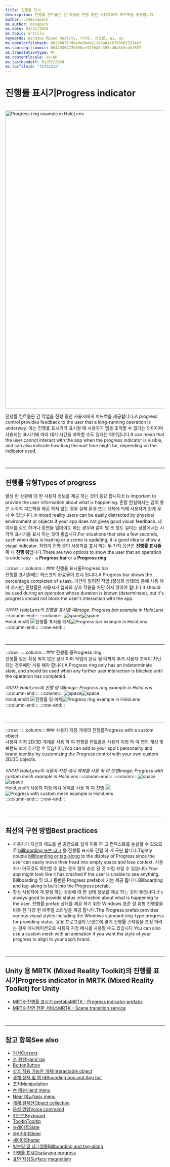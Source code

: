 ```yaml
---
title: 진행률 표시
description: 진행률 컨트롤은 긴 작업을 진행 중인 사용자에게 피드백을 제공합니다.
author: cre8ivepark
ms.author: dongpark
ms.date: 03/21/2018
ms.topic: article
keywords: Windows Mixed Reality, 디자인, 컨트롤, ui, ux
ms.openlocfilehash: d028b8717dae0e04a9a1104a8a4b7803023334ef
ms.sourcegitcommit: 6844930427b658ae31f642c395cd8a3b3cdbf857
ms.translationtype: MT
ms.contentlocale: ko-KR
ms.lasthandoff: 01/07/2020
ms.locfileid: "75723212"
---
```

# <a name="progress-indicator"></a><span data-ttu-id="32c08-104">진행률 표시기</span><span class="sxs-lookup"><span data-stu-id="32c08-104">Progress indicator</span></span>

<br>

<img src="images/UX/MRTK_ProgressIndicator.gif" alt="Progress ring example in HoloLens" width="940px">

<span data-ttu-id="32c08-105">진행률 컨트롤은 긴 작업을 진행 중인 사용자에게 피드백을 제공합니다.</span><span class="sxs-lookup"><span data-stu-id="32c08-105">A progress control provides feedback to the user that a long-running operation is underway.</span></span> <span data-ttu-id="32c08-106">이는 진행률 표시기가 표시될 때 사용자가 앱을 조작할 수 없다는 의미이며 사용되는 표시기에 따라 대기 시간을 예측할 수도 있다는 의미입니다.</span><span class="sxs-lookup"><span data-stu-id="32c08-106">It can mean that the user cannot interact with the app when the progress indicator is visible, and can also indicate how long the wait time might be, depending on the indicator used.</span></span>

<br>

---

## <a name="types-of-progress"></a><span data-ttu-id="32c08-107">진행률 유형</span><span class="sxs-lookup"><span data-stu-id="32c08-107">Types of progress</span></span>

<span data-ttu-id="32c08-108">발생 한 상황에 대 한 사용자 정보를 제공 하는 것이 중요 합니다.</span><span class="sxs-lookup"><span data-stu-id="32c08-108">It is important to provide the user information about what is happening.</span></span> <span data-ttu-id="32c08-109">혼합 현실에서는 앱이 좋은 시각적 피드백을 제공 하지 않는 경우 실제 환경 또는 개체에 의해 사용자가 쉽게 무시 수 있습니다.</span><span class="sxs-lookup"><span data-stu-id="32c08-109">In mixed reality users can be easily distracted by physical environment or objects if your app does not gives good visual feedback.</span></span> <span data-ttu-id="32c08-110">데이터를 로드 하거나 장면을 업데이트 하는 경우와 같이 몇 초 정도 걸리는 상황에서는 시각적 표시기를 표시 하는 것이 좋습니다.</span><span class="sxs-lookup"><span data-stu-id="32c08-110">For situations that take a few seconds, such when data is loading or a scene is updating, it is good idea to show a visual indicator.</span></span> <span data-ttu-id="32c08-111">작업이 진행 중인 사용자를 표시 하는 두 가지 옵션은 **진행률 표시줄이** 나 **진행 링**입니다.</span><span class="sxs-lookup"><span data-stu-id="32c08-111">There are two options to show the user that an operation is underway – a **Progress bar** or a **Progress ring**.</span></span>

:::row:::
    :::column:::
        ### <a name="progress-barbr"></a><span data-ttu-id="32c08-112">진행률 표시줄</span><span class="sxs-lookup"><span data-stu-id="32c08-112">Progress bar</span></span><br>
        <span data-ttu-id="32c08-113">진행률 표시줄에는 태스크의 완료율이 표시 됩니다.</span><span class="sxs-lookup"><span data-stu-id="32c08-113">A Progress bar shows the percentage completed of a task.</span></span> <span data-ttu-id="32c08-114">기간이 알려진 작업 (활성화 상태의) 중에 사용 해야 하지만, 진행률은 사용자가 앱과의 상호 작용을 차단 하지 않아야 합니다.</span><span class="sxs-lookup"><span data-stu-id="32c08-114">It should be used during an operation whose duration is known (determinate), but it's progress should not block the user's interaction with the app.</span></span><br>
        <br>
        <span data-ttu-id="32c08-115">*이미지: HoloLens의 진행률 표시줄 예*</span><span class="sxs-lookup"><span data-stu-id="32c08-115">*Image: Progress bar example in HoloLens*</span></span>
    :::column-end:::
        :::column:::
        <span data-ttu-id="32c08-116">![space](images/spacer-20x582.png)</span><span class="sxs-lookup"><span data-stu-id="32c08-116">![space](images/spacer-20x582.png)</span></span><br>
       <span data-ttu-id="32c08-117">HoloLens의 ![진행률 표시줄 예제](images/640px-progressbar.jpg)</span><span class="sxs-lookup"><span data-stu-id="32c08-117">![Progress bar example in HoloLens](images/640px-progressbar.jpg)</span></span><br>
    :::column-end:::
:::row-end:::

<br>

---

:::row:::
    :::column:::
        ### <a name="progress-ringbr"></a><span data-ttu-id="32c08-118">진행률 링</span><span class="sxs-lookup"><span data-stu-id="32c08-118">Progress ring</span></span><br>
        <span data-ttu-id="32c08-119">진행률 링은 확정 되지 않은 상태 이며 작업이 완료 될 때까지 추가 사용자 조작이 차단 되는 경우에만 사용 해야 합니다.</span><span class="sxs-lookup"><span data-stu-id="32c08-119">A Progress ring only has an indeterminate state, and should be used when any further user interaction is blocked until the operation has completed.</span></span><br>
        <br>
        <span data-ttu-id="32c08-120">*이미지: HoloLens의 진행 링 예*</span><span class="sxs-lookup"><span data-stu-id="32c08-120">*Image: Progress ring example in HoloLens*</span></span>
    :::column-end:::
        :::column:::
        <span data-ttu-id="32c08-121">![space](images/spacer-20x582.png)</span><span class="sxs-lookup"><span data-stu-id="32c08-121">![space](images/spacer-20x582.png)</span></span><br>
       <span data-ttu-id="32c08-122">HoloLens의 ![진행률 링 예제](images/640px-progressring.jpg)</span><span class="sxs-lookup"><span data-stu-id="32c08-122">![Progress ring example in HoloLens](images/640px-progressring.jpg)</span></span><br>
    :::column-end:::
:::row-end:::

<br>

---

:::row:::
    :::column:::
        ### <a name="progress-with-a-custom-objectbr"></a><span data-ttu-id="32c08-123">사용자 지정 개체의 진행률</span><span class="sxs-lookup"><span data-stu-id="32c08-123">Progress with a custom object</span></span><br>
        <span data-ttu-id="32c08-124">사용자 지정 2D/3D 개체를 사용 하 여 진행률 컨트롤을 사용자 지정 하 여 앱의 개성 및 브랜드 id에 추가할 수 있습니다.</span><span class="sxs-lookup"><span data-stu-id="32c08-124">You can add to your app's personality and brand identity by customizing the Progress control with your own custom 2D/3D objects.</span></span><br>
        <br>
        <span data-ttu-id="32c08-125">*이미지: HoloLens의 사용자 지정 메시 예제를 사용 하 여 진행*</span><span class="sxs-lookup"><span data-stu-id="32c08-125">*Image: Progress with custom mesh example in HoloLens*</span></span>
    :::column-end:::
        :::column:::
        <span data-ttu-id="32c08-126">![space](images/spacer-20x582.png)</span><span class="sxs-lookup"><span data-stu-id="32c08-126">![space](images/spacer-20x582.png)</span></span><br>
       <span data-ttu-id="32c08-127">HoloLens의 사용자 지정 메시 예제를 사용 하 여 진행 ![](images/640px-progresscustom.jpg)</span><span class="sxs-lookup"><span data-stu-id="32c08-127">![Progress with custom mesh example in HoloLens](images/640px-progresscustom.jpg)</span></span><br>
    :::column-end:::
:::row-end:::

<br>

---

## <a name="best-practices"></a><span data-ttu-id="32c08-128">최선의 구현 방법</span><span class="sxs-lookup"><span data-stu-id="32c08-128">Best practices</span></span>
* <span data-ttu-id="32c08-129">사용자가 자신의 헤드를 빈 공간으로 쉽게 이동 하 고 컨텍스트를 손실할 수 있으므로 [billboarding 또는 태그](billboarding-and-tag-along.md) 를 진행률 표시와 긴밀 하 게 구분 합니다.</span><span class="sxs-lookup"><span data-stu-id="32c08-129">Tightly couple [billboarding or tag-along](billboarding-and-tag-along.md) to the display of Progress since the user can easily move their head into empty space and lose context.</span></span> <span data-ttu-id="32c08-130">사용자가 아무것도 확인할 수 없는 경우 앱이 손상 된 것 처럼 보일 수 있습니다.</span><span class="sxs-lookup"><span data-stu-id="32c08-130">Your app might look like it has crashed if the user is unable to see anything.</span></span> <span data-ttu-id="32c08-131">Billboarding 및 태그 동반은 Progress prefab에 기본 제공 됩니다.</span><span class="sxs-lookup"><span data-stu-id="32c08-131">Billboarding and tag-along is built into the Progress prefab.</span></span>
* <span data-ttu-id="32c08-132">항상 사용자에 게 발생 하는 상황에 대 한 상태 정보를 제공 하는 것이 좋습니다.</span><span class="sxs-lookup"><span data-stu-id="32c08-132">It's always good to provide status information about what is happening to the user.</span></span> <span data-ttu-id="32c08-133">진행률 prefab 상태를 제공 하기 위한 Windows 표준 링 유형 진행률을 비롯 한 다양 한 비주얼 스타일을 제공 합니다.</span><span class="sxs-lookup"><span data-stu-id="32c08-133">The Progress prefab provides various visual styles including the Windows standard ring-type progress for providing status.</span></span> <span data-ttu-id="32c08-134">응용 프로그램의 브랜드에 맞게 진행률 스타일을 조정 하려는 경우 애니메이션으로 사용자 지정 메시를 사용할 수도 있습니다.</span><span class="sxs-lookup"><span data-stu-id="32c08-134">You can also use a custom mesh with an animation if you want the style of your progress to align to your app’s brand.</span></span>

<br>

---

## <a name="progress-indicator-in-mrtk-mixed-reality-toolkit-for-unity"></a><span data-ttu-id="32c08-135">Unity 용 MRTK (Mixed Reality Toolkit)의 진행률 표시기</span><span class="sxs-lookup"><span data-stu-id="32c08-135">Progress indicator in MRTK (Mixed Reality Toolkit) for Unity</span></span>

* [<span data-ttu-id="32c08-136">MRTK-진행률 표시기 prefabs</span><span class="sxs-lookup"><span data-stu-id="32c08-136">MRTK - Progress indicator prefabs</span></span>](https://github.com/microsoft/MixedRealityToolkit-Unity/tree/mrtk_release/Assets/MixedRealityToolkit.SDK/Features/UX/Prefabs/ProgressIndicators)
* [<span data-ttu-id="32c08-137">MRTK-장면 전환 서비스</span><span class="sxs-lookup"><span data-stu-id="32c08-137">MRTK - Scene transition service</span></span>](https://microsoft.github.io/MixedRealityToolkit-Unity/Documentation/Extensions/SceneTransitionService/SceneTransitionServiceOverview.html)


<br>

---

## <a name="see-also"></a><span data-ttu-id="32c08-138">참고 항목</span><span class="sxs-lookup"><span data-stu-id="32c08-138">See also</span></span>

* [<span data-ttu-id="32c08-139">커서</span><span class="sxs-lookup"><span data-stu-id="32c08-139">Cursors</span></span>](cursors.md)
* [<span data-ttu-id="32c08-140">손 광선</span><span class="sxs-lookup"><span data-stu-id="32c08-140">Hand ray</span></span>](point-and-commit.md)
* [<span data-ttu-id="32c08-141">Button</span><span class="sxs-lookup"><span data-stu-id="32c08-141">Button</span></span>](button.md)
* [<span data-ttu-id="32c08-142">상호 작용 가능한 개체</span><span class="sxs-lookup"><span data-stu-id="32c08-142">Interactable object</span></span>](interactable-object.md)
* [<span data-ttu-id="32c08-143">경계 상자 및 앱 바</span><span class="sxs-lookup"><span data-stu-id="32c08-143">Bounding box and App bar</span></span>](app-bar-and-bounding-box.md)
* [<span data-ttu-id="32c08-144">조작</span><span class="sxs-lookup"><span data-stu-id="32c08-144">Manipulation</span></span>](direct-manipulation.md)
* [<span data-ttu-id="32c08-145">손 메뉴</span><span class="sxs-lookup"><span data-stu-id="32c08-145">Hand menu</span></span>](hand-menu.md)
* [<span data-ttu-id="32c08-146">Near 메뉴</span><span class="sxs-lookup"><span data-stu-id="32c08-146">Near menu</span></span>](near-menu.md)
* [<span data-ttu-id="32c08-147">개체 컬렉션</span><span class="sxs-lookup"><span data-stu-id="32c08-147">Object collection</span></span>](object-collection.md)
* [<span data-ttu-id="32c08-148">음성 명령</span><span class="sxs-lookup"><span data-stu-id="32c08-148">Voice command</span></span>](voice-input.md)
* [<span data-ttu-id="32c08-149">키보드</span><span class="sxs-lookup"><span data-stu-id="32c08-149">Keyboard</span></span>](keyboard.md)
* [<span data-ttu-id="32c08-150">Tooltip</span><span class="sxs-lookup"><span data-stu-id="32c08-150">Tooltip</span></span>](tooltip.md)
* [<span data-ttu-id="32c08-151">슬레이트</span><span class="sxs-lookup"><span data-stu-id="32c08-151">Slate</span></span>](slate.md)
* [<span data-ttu-id="32c08-152">슬라이더</span><span class="sxs-lookup"><span data-stu-id="32c08-152">Slider</span></span>](slider.md)
* [<span data-ttu-id="32c08-153">셰이더</span><span class="sxs-lookup"><span data-stu-id="32c08-153">Shader</span></span>](shader.md)
* [<span data-ttu-id="32c08-154">빌보딩 및 태그얼롱</span><span class="sxs-lookup"><span data-stu-id="32c08-154">Billboarding and tag-along</span></span>](billboarding-and-tag-along.md)
* [<span data-ttu-id="32c08-155">진행률 표시</span><span class="sxs-lookup"><span data-stu-id="32c08-155">Displaying progress</span></span>](progress.md)
* [<span data-ttu-id="32c08-156">표면 자성</span><span class="sxs-lookup"><span data-stu-id="32c08-156">Surface magnetism</span></span>](surface-magnetism.md)
